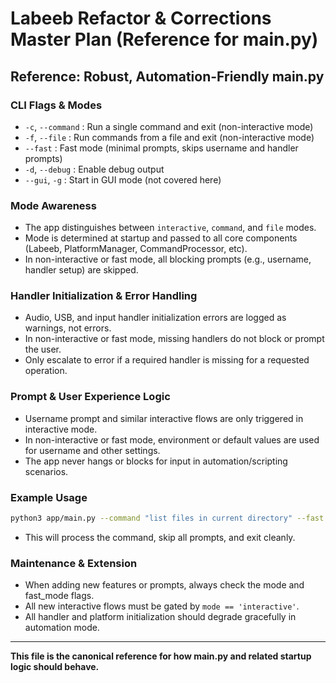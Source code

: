 # Labeeb Refactor & Corrections Master Plan (Reference for main.py)

## Reference: Robust, Automation-Friendly main.py

### CLI Flags & Modes
- `-c`, `--command` : Run a single command and exit (non-interactive mode)
- `-f`, `--file`    : Run commands from a file and exit (non-interactive mode)
- `--fast`          : Fast mode (minimal prompts, skips username and handler prompts)
- `-d`, `--debug`   : Enable debug output
- `--gui`, `-g`     : Start in GUI mode (not covered here)

### Mode Awareness
- The app distinguishes between `interactive`, `command`, and `file` modes.
- Mode is determined at startup and passed to all core components (Labeeb, PlatformManager, CommandProcessor, etc).
- In non-interactive or fast mode, all blocking prompts (e.g., username, handler setup) are skipped.

### Handler Initialization & Error Handling
- Audio, USB, and input handler initialization errors are logged as warnings, not errors.
- In non-interactive or fast mode, missing handlers do not block or prompt the user.
- Only escalate to error if a required handler is missing for a requested operation.

### Prompt & User Experience Logic
- Username prompt and similar interactive flows are only triggered in interactive mode.
- In non-interactive or fast mode, environment or default values are used for username and other settings.
- The app never hangs or blocks for input in automation/scripting scenarios.

### Example Usage
```sh
python3 app/main.py --command "list files in current directory" --fast
```
- This will process the command, skip all prompts, and exit cleanly.

### Maintenance & Extension
- When adding new features or prompts, always check the mode and fast_mode flags.
- All new interactive flows must be gated by `mode == 'interactive'`.
- All handler and platform initialization should degrade gracefully in automation mode.

---

**This file is the canonical reference for how main.py and related startup logic should behave.**
